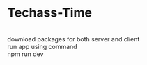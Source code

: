 # Techass-Time
<br/>
download packages for both server and client <br/>
run app using command<br/>
npm run dev<br/>
